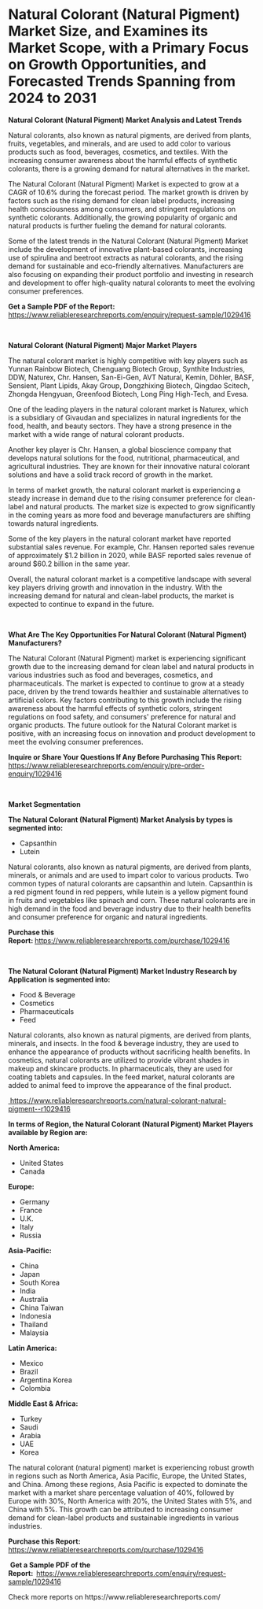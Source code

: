 <p><h1>Natural Colorant (Natural Pigment) Market Size, and Examines its Market Scope, with a Primary Focus on Growth Opportunities, and Forecasted Trends Spanning from 2024 to 2031</h1></p><p><strong>Natural Colorant (Natural Pigment) Market Analysis and Latest Trends</strong></p>
<p><p>Natural colorants, also known as natural pigments, are derived from plants, fruits, vegetables, and minerals, and are used to add color to various products such as food, beverages, cosmetics, and textiles. With the increasing consumer awareness about the harmful effects of synthetic colorants, there is a growing demand for natural alternatives in the market.</p><p>The Natural Colorant (Natural Pigment) Market is expected to grow at a CAGR of 10.6% during the forecast period. The market growth is driven by factors such as the rising demand for clean label products, increasing health consciousness among consumers, and stringent regulations on synthetic colorants. Additionally, the growing popularity of organic and natural products is further fueling the demand for natural colorants.</p><p>Some of the latest trends in the Natural Colorant (Natural Pigment) Market include the development of innovative plant-based colorants, increasing use of spirulina and beetroot extracts as natural colorants, and the rising demand for sustainable and eco-friendly alternatives. Manufacturers are also focusing on expanding their product portfolio and investing in research and development to offer high-quality natural colorants to meet the evolving consumer preferences.</p></p>
<p><strong>Get a Sample PDF of the Report:&nbsp;</strong> <a href="https://www.reliableresearchreports.com/enquiry/request-sample/1029416">https://www.reliableresearchreports.com/enquiry/request-sample/1029416</a></p>
<p>&nbsp;</p>
<p><strong>Natural Colorant (Natural Pigment) Major Market Players</strong></p>
<p><p>The natural colorant market is highly competitive with key players such as Yunnan Rainbow Biotech, Chenguang Biotech Group, Synthite Industries, DDW, Naturex, Chr. Hansen, San-Ei-Gen, AVT Natural, Kemin, Döhler, BASF, Sensient, Plant Lipids, Akay Group, Dongzhixing Biotech, Qingdao Scitech, Zhongda Hengyuan, Greenfood Biotech, Long Ping High-Tech, and Evesa.</p><p>One of the leading players in the natural colorant market is Naturex, which is a subsidiary of Givaudan and specializes in natural ingredients for the food, health, and beauty sectors. They have a strong presence in the market with a wide range of natural colorant products.</p><p>Another key player is Chr. Hansen, a global bioscience company that develops natural solutions for the food, nutritional, pharmaceutical, and agricultural industries. They are known for their innovative natural colorant solutions and have a solid track record of growth in the market.</p><p>In terms of market growth, the natural colorant market is experiencing a steady increase in demand due to the rising consumer preference for clean-label and natural products. The market size is expected to grow significantly in the coming years as more food and beverage manufacturers are shifting towards natural ingredients.</p><p>Some of the key players in the natural colorant market have reported substantial sales revenue. For example, Chr. Hansen reported sales revenue of approximately $1.2 billion in 2020, while BASF reported sales revenue of around $60.2 billion in the same year.</p><p>Overall, the natural colorant market is a competitive landscape with several key players driving growth and innovation in the industry. With the increasing demand for natural and clean-label products, the market is expected to continue to expand in the future.</p></p>
<p>&nbsp;</p>
<p><strong>What Are The Key Opportunities For Natural Colorant (Natural Pigment) Manufacturers?</strong></p>
<p><p>The Natural Colorant (Natural Pigment) market is experiencing significant growth due to the increasing demand for clean label and natural products in various industries such as food and beverages, cosmetics, and pharmaceuticals. The market is expected to continue to grow at a steady pace, driven by the trend towards healthier and sustainable alternatives to artificial colors. Key factors contributing to this growth include the rising awareness about the harmful effects of synthetic colors, stringent regulations on food safety, and consumers' preference for natural and organic products. The future outlook for the Natural Colorant market is positive, with an increasing focus on innovation and product development to meet the evolving consumer preferences.</p></p>
<p><strong>Inquire or Share Your Questions If Any Before Purchasing This Report:</strong> <a href="https://www.reliableresearchreports.com/enquiry/pre-order-enquiry/1029416">https://www.reliableresearchreports.com/enquiry/pre-order-enquiry/1029416</a></p>
<p>&nbsp;</p>
<p><strong>Market Segmentation</strong></p>
<p><strong>The Natural Colorant (Natural Pigment) Market Analysis by types is segmented into:</strong></p>
<p><ul><li>Capsanthin</li><li>Lutein</li></ul></p>
<p><p>Natural colorants, also known as natural pigments, are derived from plants, minerals, or animals and are used to impart color to various products. Two common types of natural colorants are capsanthin and lutein. Capsanthin is a red pigment found in red peppers, while lutein is a yellow pigment found in fruits and vegetables like spinach and corn. These natural colorants are in high demand in the food and beverage industry due to their health benefits and consumer preference for organic and natural ingredients.</p></p>
<p><strong>Purchase this Report:&nbsp;</strong><a href="https://www.reliableresearchreports.com/purchase/1029416">https://www.reliableresearchreports.com/purchase/1029416</a></p>
<p>&nbsp;</p>
<p><strong>The Natural Colorant (Natural Pigment) Market Industry Research by Application is segmented into:</strong></p>
<p><ul><li>Food & Beverage</li><li>Cosmetics</li><li>Pharmaceuticals</li><li>Feed</li></ul></p>
<p><p>Natural colorants, also known as natural pigments, are derived from plants, minerals, and insects. In the food & beverage industry, they are used to enhance the appearance of products without sacrificing health benefits. In cosmetics, natural colorants are utilized to provide vibrant shades in makeup and skincare products. In pharmaceuticals, they are used for coating tablets and capsules. In the feed market, natural colorants are added to animal feed to improve the appearance of the final product.</p></p>
<p><a href="https://www.reliableresearchreports.com/natural-colorant-natural-pigment--r1029416">&nbsp;https://www.reliableresearchreports.com/natural-colorant-natural-pigment--r1029416</a></p>
<p><strong>In terms of Region, the Natural Colorant (Natural Pigment) Market Players available by Region are:</strong></p>
<p>
    <p> <strong> North America: </strong>
        <ul>
            <li>United States</li>
            <li>Canada</li>
        </ul>
        </p> 
    <p> <strong> Europe: </strong>
        <ul>
            <li>Germany</li>
            <li>France</li>
            <li>U.K.</li>
            <li>Italy</li>
            <li>Russia</li>
        </ul>
        </p> 
    <p> <strong> Asia-Pacific: </strong>
        <ul>
            <li>China</li>
            <li>Japan</li>
            <li>South Korea</li>
            <li>India</li>
            <li>Australia</li>
            <li>China Taiwan</li>
            <li>Indonesia</li>
            <li>Thailand</li>
            <li>Malaysia</li>
        </ul>
        </p> 
    <p> <strong> Latin America: </strong>
        <ul>
            <li>Mexico</li>
            <li>Brazil</li>
            <li>Argentina Korea</li>
            <li>Colombia</li>
        </ul>
        </p> 
    <p> <strong> Middle East & Africa: </strong>
        <ul>
            <li>Turkey</li>
            <li>Saudi</li>
            <li>Arabia</li>
            <li>UAE</li>
            <li>Korea</li>
        </ul>
    </p>
    </p>
<p><p>The natural colorant (natural pigment) market is experiencing robust growth in regions such as North America, Asia Pacific, Europe, the United States, and China. Among these regions, Asia Pacific is expected to dominate the market with a market share percentage valuation of 40%, followed by Europe with 30%, North America with 20%, the United States with 5%, and China with 5%. This growth can be attributed to increasing consumer demand for clean-label products and sustainable ingredients in various industries.</p></p>
<p><strong>Purchase this Report: </strong><a href="https://www.reliableresearchreports.com/purchase/1029416">https://www.reliableresearchreports.com/purchase/1029416</a></p>
<p>&nbsp;<strong>Get a Sample PDF of the Report:&nbsp;&nbsp;</strong><a href="https://www.reliableresearchreports.com/enquiry/request-sample/1029416">https://www.reliableresearchreports.com/enquiry/request-sample/1029416</a></p>
<p><strong></strong></p>
<p>Check more reports on https://www.reliableresearchreports.com/</p>